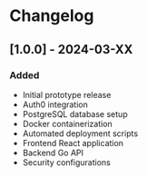 # Changelog

## [1.0.0] - 2024-03-XX
### Added
- Initial prototype release
- Auth0 integration
- PostgreSQL database setup
- Docker containerization
- Automated deployment scripts
- Frontend React application
- Backend Go API
- Security configurations
